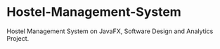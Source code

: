 # Hostel-Management-System
Hostel Management System on JavaFX, Software Design and Analytics Project.
